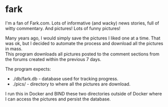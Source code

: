 # fark

I'm a fan of Fark.com.   Lots of informative (and wacky) news stories, full of witty commentary.   And pictures!   Lots of funny pictures!   

Many years ago, I would simply save the pictures I liked one at a time.   That was ok, but I decided to automate the process and download all the pictures in mass.  
This program downloads all pictures posted to the comment sections from the forums created within the previous 7 days.  

The program expects:

- ./db/fark.db  - database used for tracking progress.  
- ./pics/       - directory to where all the pictures are download.    

I run this in Docker and BIND these two directories outside of Docker where I can access the pictures and persist the database.   

